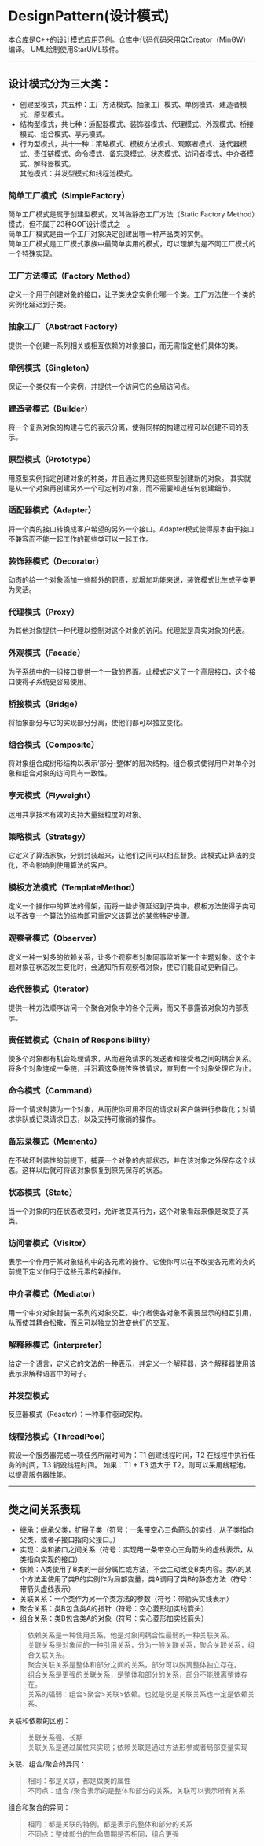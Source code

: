 # DesignPattern(设计模式)
本仓库是C++的设计模式应用范例。仓库中代码代码采用QtCreator（MinGW）编译。  UML绘制使用StarUML软件。  

------------------------------------------------------------------------------------------------
## 设计模式分为三大类：
* 创建型模式，共五种：工厂方法模式、抽象工厂模式、单例模式、建造者模式、原型模式。  
* 结构型模式，共七种：适配器模式、装饰器模式、代理模式、外观模式、桥接模式、组合模式、享元模式。  
* 行为型模式，共十一种：策略模式、模板方法模式、观察者模式、迭代器模式、责任链模式、命令模式、备忘录模式、状态模式、访问者模式、中介者模式、解释器模式。  
  其他模式：并发型模式和线程池模式。  

### 简单工厂模式（SimpleFactory）  
简单工厂模式是属于创建型模式，又叫做静态工厂方法（Static Factory Method）模式，但不属于23种GOF设计模式之一。  
简单工厂模式是由一个工厂对象决定创建出哪一种产品类的实例。  
简单工厂模式是工厂模式家族中最简单实用的模式，可以理解为是不同工厂模式的一个特殊实现。  

### 工厂方法模式（Factory Method）
定义一个用于创建对象的接口，让子类决定实例化哪一个类。工厂方法使一个类的实例化延迟到子类。  

### 抽象工厂（Abstract Factory）
提供一个创建一系列相关或相互依赖的对象接口，而无需指定他们具体的类。

### 单例模式（Singleton）
保证一个类仅有一个实例，并提供一个访问它的全局访问点。

### 建造者模式（Builder）
将一个复杂对象的构建与它的表示分离，使得同样的构建过程可以创建不同的表示。

### 原型模式（Prototype）
用原型实例指定创建对象的种类，并且通过拷贝这些原型创建新的对象。
其实就是从一个对象再创建另外一个可定制的对象，而不需要知道任何创建细节。

### 适配器模式（Adapter）
将一个类的接口转换成客户希望的另外一个接口。Adapter模式使得原本由于接口不兼容而不能一起工作的那些类可以一起工作。

### 装饰器模式（Decorator）
动态的给一个对象添加一些额外的职责，就增加功能来说，装饰模式比生成子类更为灵活。

### 代理模式（Proxy）
为其他对象提供一种代理以控制对这个对象的访问。代理就是真实对象的代表。

### 外观模式（Facade）
为子系统中的一组接口提供一个一致的界面。此模式定义了一个高层接口，这个接口使得子系统更容易使用。

### 桥接模式（Bridge）
将抽象部分与它的实现部分分离，使他们都可以独立变化。

### 组合模式（Composite）
将对象组合成树形结构以表示‘部分-整体’的层次结构。组合模式使得用户对单个对象和组合对象的访问具有一致性。

### 享元模式（Flyweight）
运用共享技术有效的支持大量细粒度的对象。

### 策略模式（Strategy）
它定义了算法家族，分别封装起来，让他们之间可以相互替换。此模式让算法的变化，不会影响到使用算法的客户。

### 模板方法模式（TemplateMethod）
定义一个操作中的算法的骨架，而将一些步骤延迟到子类中。模板方法使得子类可以不改变一个算法的结构即可重定义该算法的某些特定步骤。

### 观察者模式（Observer）
定义一种一对多的依赖关系，让多个观察者对象同事监听某一个主题对象。这个主题对象在状态发生变化时，会通知所有观察者对象，使它们能自动更新自己。

### 迭代器模式（Iterator）
提供一种方法顺序访问一个聚合对象中的各个元素，而又不暴露该对象的内部表示。

### 责任链模式（Chain of Responsibility）
使多个对象都有机会处理请求，从而避免请求的发送者和接受者之间的耦合关系。将多个对象连成一条链，并沿着这条链传递该请求，直到有一个对象处理它为止。

### 命令模式（Command）
将一个请求封装为一个对象，从而使你可用不同的请求对客户端进行参数化；对请求排队或记录请求日志，以及支持可撤销的操作。

### 备忘录模式（Memento）
在不破坏封装性的前提下，捕获一个对象的内部状态，并在该对象之外保存这个状态。这样以后就可将该对象恢复到原先保存的状态。

### 状态模式（State）
当一个对象的内在状态改变时，允许改变其行为，这个对象看起来像是改变了其类。

### 访问者模式（Visitor）
表示一个作用于某对象结构中的各元素的操作。它使你可以在不改变各元素的类的前提下定义作用于这些元素的新操作。

### 中介者模式（Mediator）
用一个中介对象封装一系列的对象交互。中介者使各对象不需要显示的相互引用，从而使其耦合松散，而且可以独立的改变他们的交互。

### 解释器模式（interpreter）
给定一个语言，定义它的文法的一种表示，并定义一个解释器，这个解释器使用该表示来解释语言中的句子。

### 并发型模式
反应器模式（Reactor）：一种事件驱动架构。

### 线程池模式（ThreadPool）
假设一个服务器完成一项任务所需时间为：T1 创建线程时间，T2 在线程中执行任务的时间，T3 销毁线程时间。
如果：T1 + T3 远大于 T2，则可以采用线程池，以提高服务器性能。  

------------------------------------------------------------------------------------------------
## 类之间关系表现
* 继承：继承父类，扩展子类（符号：一条带空心三角箭头的实线，从子类指向父类，或者子接口指向父接口。）
* 实现：类和接口之间关系（符号：实现用一条带空心三角箭头的虚线表示，从类指向实现的接口）
* 依赖：A类使用了B类的一部分属性或方法，不会主动改变B类内容。类A的某个方法里使用了类B的实例作为局部变量，类A调用了类B的静态方法（符号：带箭头虚线表示）
* 关联关系：一个类作为另一个类方法的参数（符号：带箭头实线表示）
* 聚合关系：类B包含类A的指针（符号：空心菱形加实线箭头）
* 组合关系：类B包含类A的对象（符号：实心菱形加实线箭头）

>依赖关系是一种使用关系，他是对象间耦合性最弱的一种关联关系。  
>关联关系是对象间的一种引用关系，分为一般关联关系，聚合关联关系，组合关联关系。  
>聚合关联关系是整体和部分之间的关系，部分可以脱离整体独立存在。  
>组合关系是更强的关联关系，是整体和部分的关系，部分不能脱离整体存在。  
>关系的强弱：组合>聚合>关联>依赖。也就是说是关联关系也一定是依赖关系。  

关联和依赖的区别：  
>关联关系强、长期  
>关联关系是通过属性来实现；依赖关联是通过方法形参或者局部变量实现  

关联、组合/聚合的异同：  
>相同：都是关联，都是做类的属性  
>不同点：组合 /聚合表示的是整体和部分的关系，关联可以表示所有关系  

组合和聚合的异同：  
>相同：都是关联的特例，都是表示的整体和部分的关系  
>不同点：整体部分的生命周期是否相同，组合更强  
